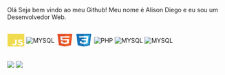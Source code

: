 Olá Seja bem vindo ao meu Github! Meu nome é Alison Diego e eu sou um Desenvolvedor Web.

<div style="display: inline_block"><br>
  <img align="center" alt="Js" height="30" width="40" src="https://raw.githubusercontent.com/devicons/devicon/master/icons/javascript/javascript-plain.svg">
  <img align="center" alt="MYSQL" height="30" width="40"   src="https://cdn.jsdelivr.net/gh/devicons/devicon/icons/react/react-original.svg" />
  <img align="center" alt="HTML" height="30" width="40" src="https://raw.githubusercontent.com/devicons/devicon/master/icons/html5/html5-original.svg">
  <img align="center" alt="CSS" height="30" width="40" src="https://raw.githubusercontent.com/devicons/devicon/master/icons/css3/css3-original.svg">
  <img align="center" alt="PHP" height="30" width="40"  src="https://cdn.jsdelivr.net/gh/devicons/devicon/icons/php/php-original.svg" />
  <img align="center" alt="MYSQL" height="30" width="40"   src="https://cdn.jsdelivr.net/gh/devicons/devicon/icons/mysql/mysql-original-wordmark.svg" />
<img align="center" alt="MYSQL" height="30" width="40"   src="https://cdn.jsdelivr.net/gh/devicons/devicon/icons/laravel/laravel-plain-wordmark.svg" />
  
</div>
  <br><br>
<div> 
<a href="https://www.instagram.com/alisondiego.dev/" target="_blank"><img src="https://img.shields.io/badge/-Instagram-%23E4405F?style=for-the-badge&logo=instagram&logoColor=white" target="_blank"></a>
  <a href="https://www.linkedin.com/in/alison-diego-da-silva-868970246/" target="_blank"><img src="https://img.shields.io/badge/-LinkedIn-%230077B5?style=for-the-badge&logo=linkedin&logoColor=white" target="_blank"></a> 


</div>

